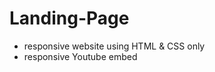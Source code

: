 # Landing-Page
<ul>
  <li>responsive website using HTML &amp; CSS only</li>
  <li>responsive Youtube embed</li>
</ul>
